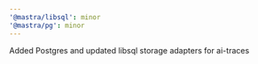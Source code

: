 ```yaml
---
'@mastra/libsql': minor
'@mastra/pg': minor
---
```


Added Postgres and updated libsql storage adapters for ai-traces
